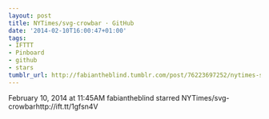 ```yaml
---
layout: post
title: NYTimes/svg-crowbar · GitHub
date: '2014-02-10T16:00:47+01:00'
tags:
- IFTTT
- Pinboard
- github
- stars
tumblr_url: http://fabiantheblind.tumblr.com/post/76223697252/nytimes-svg-crowbar-github
---
```

February 10, 2014 at 11:45AM
fabiantheblind starred NYTimes/svg-crowbarhttp://ift.tt/1gfsn4V

